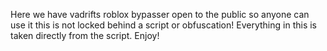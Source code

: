 Here we have vadrifts roblox bypasser open to the public so anyone can use it this is not locked behind a script or obfuscation!
Everything in this is taken directly from the script.
Enjoy!
